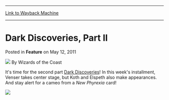 
---
[Link to Wayback Machine](https://web.archive.org/web/20221001171059/https://magic.wizards.com/en/articles/archive/feature/dark-discoveries-part-ii-2011-05-12)

[_metadata_:author]:- "Wizards of the Coast"
[_metadata_:description]:- "It's time for the second part Dark Discoveries! In this week's installment, Venser takes center stage, but Koth and Elspeth also make appearances. And stay alert for a cameo from a New Phyrexia card!"
[_metadata_:generator]:- "Drupal 7 (http://drupal.org)"
[_metadata_:node]:- "680671"
[_metadata_:publish_date]:- "2011-05-12"
[_metadata_:source]:- "div-main-content"
[_metadata_:title]:- "Dark Discoveries, Part II"
[_metadata_:wayback_capture_timestamp]:- "2022-10-01 17:10:59"
[_metadata_:wayback_raw_url]:- "https://web.archive.org/web/20221001171059id_/https://magic.wizards.com/en/articles/archive/feature/dark-discoveries-part-ii-2011-05-12"
[_metadata_:wayback_url]:- "https://magic.wizards.com/en/articles/archive/feature/dark-discoveries-part-ii-2011-05-12"
---


Dark Discoveries, Part II
=========================



 Posted in **Feature**
 on May 12, 2011 






![](https://media.magic.wizards.com/styles/auth_small/public/images/person/wizards_author.jpg)
By Wizards of the Coast











It's time for the second part [Dark Discoveries](/en/articles/archive/dark-discoveries-part-ii-2011-05-12)! In this week's installment, Venser takes center stage, but Koth and Elspeth also make appearances. And stay alert for a cameo from a *New Phyrexia* card!

[![](https://media.magic.wizards.com/image_legacy_migration/images/magic/daily/features/feature142w_thumb.jpg)](/en/articles/archive/dark-discoveries-part-ii-2011-05-12)







